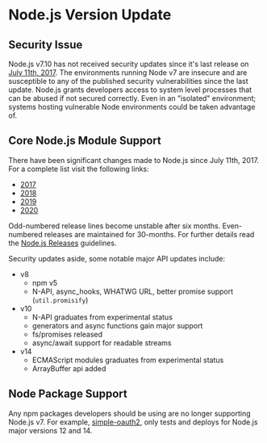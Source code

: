 # Node.js Version Update

## Security Issue

Node.js v7.10 has not received security updates since it's last release on [July 11th, 2017](https://github.com/nodejs/node/blob/master/doc/changelogs/CHANGELOG_V7.md#7.10.1). The environments running Node v7 are insecure and are susceptible to any of the published security vulnerabilities since the last update. Node.js grants developers access to system level processes that can be abused if not secured correctly. Even in an "isolated" environment; systems hosting vulnerable Node environments could be taken advantage of.

## Core Node.js Module Support

There have been significant changes made to Node.js since July 11th, 2017. For a complete list visit the following links:

- [2017](https://nodejs.org/en/blog/year-2017/)
- [2018](https://nodejs.org/en/blog/year-2018/)
- [2019](https://nodejs.org/en/blog/year-2019/)
- [2020](https://nodejs.org/en/blog/year-2020/)

Odd-numbered release lines become unstable after six months. Even-numbered releases are maintained for 30-months. For further details read the [Node.js Releases](https://nodejs.org/en/about/releases/) guidelines.

Security updates aside, some notable major API updates include:

- v8
  - npm v5
  - N-API, async_hooks, WHATWG URL, better promise support (`util.promisify`)
- v10
  - N-API graduates from experimental status
  - generators and async functions gain major support
  - fs/promises released
  - async/await support for readable streams
- v14
  - ECMAScript modules graduates from experimental status
  - ArrayBuffer api added

## Node Package Support

Any npm packages developers should be using are no longer supporting Node.js v7. For example, [simple-oauth2](https://www.npmjs.com/package/simple-oauth2), only tests and deploys for Node.js major versions 12 and 14.
